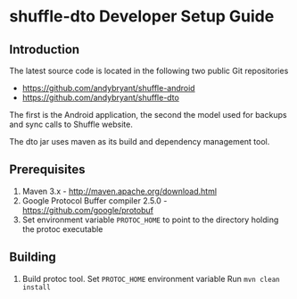 # shuffle-dto Developer Setup Guide

## Introduction

The latest source code is located in the following two public Git repositories

- https://github.com/andybryant/shuffle-android
- https://github.com/andybryant/shuffle-dto

The first is the Android application, the second the model used for backups and sync calls to Shuffle website.

The dto jar uses maven as its build and dependency management tool.

## Prerequisites

1.  Maven 3.x - http://maven.apache.org/download.html
2.  Google Protocol Buffer compiler 2.5.0 - https://github.com/google/protobuf
3.  Set environment variable ```PROTOC_HOME``` to point to the directory holding the protoc executable

## Building

1.  Build protoc tool.
Set ```PROTOC_HOME``` environment variable
Run ```mvn clean install```
